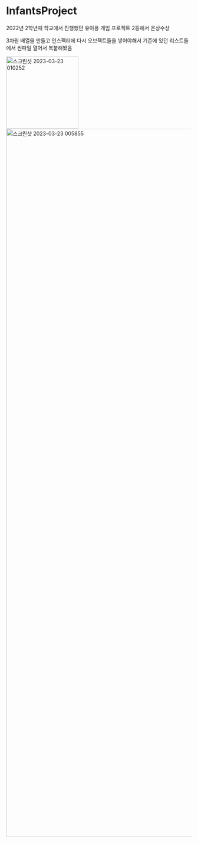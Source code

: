 # InfantsProject
2022년 2학년때 학교에서 진행했던 유아용 게임 프로젝트
2등해서 은상수상


3차원 배열을 만들고 인스펙터에 다시 오브젝트들을 넣어야해서 기존에 있던 리스트들에서 씬파일 열어서 복붙해봤음


<img width="196" alt="스크린샷 2023-03-23 010252" src="https://user-images.githubusercontent.com/89558266/226965935-beee445c-f786-4c48-ae1f-55571b13e988.png">
<img width="1919" alt="스크린샷 2023-03-23 005855" src="https://user-images.githubusercontent.com/89558266/226965960-8b7b2b62-03e7-4cbf-8edb-30517e36e8a1.png">
